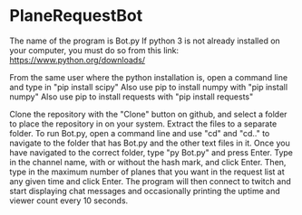 # PlaneRequestBot

The name of the program is Bot.py
If python 3 is not already installed on your computer, you must do so from this link: https://www.python.org/downloads/

From the same user where the python installation is, open a command line and type in "pip install scipy"
Also use pip to install numpy with "pip install numpy"
Also use pip to install requests with "pip install requests"

Clone the repository with the "Clone" button on github, and select a folder to place the repository in on your system. Extract the files to a separate folder. To run Bot.py, open a command line and use "cd" and "cd.." to navigate to the folder that has Bot.py and the other text files in it. Once you have navigated to the correct folder, type "py Bot.py" and press Enter. Type in the channel name, with or without the hash mark, and click Enter. Then, type in the maximum number of planes that you want in the request list at any given time and click Enter. The program will then connect to twitch and start displaying chat messages and occasionally printing the uptime and viewer count every 10 seconds. 
